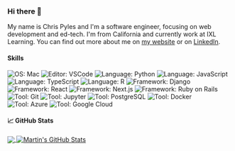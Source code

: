 ### Hi there 👋

My name is Chris Pyles and I'm a software engineer, focusing on web development and ed-tech. I'm from California and currently work at IXL Learning. You can find out more about me on [my website](https://chrispyles.io/) or on [LinkedIn](https://linkedin.com/in/chris-pyles).

#### Skills

![OS: Mac](https://img.shields.io/badge/OS-Mac-informational?style=flat&logo=Apple&logoColor=white&color=2bbc8a)
![Editor: VSCode](https://img.shields.io/badge/Editor-VS%20Code-informational?style=flat&logo=visualstudiocode&logoColor=white&color=2bbc8a)
![Language: Python](https://img.shields.io/badge/Language-Python-informational?style=flat&logo=python&logoColor=white&color=2bbc8a)
![Language: JavaScript](https://img.shields.io/badge/Language-JavaScript-informational?style=flat&logo=javascript&logoColor=white&color=2bbc8a)
![Language: TypeScript](https://img.shields.io/badge/Language-TypeScript-informational?style=flat&logo=typescript&logoColor=white&color=2bbc8a)
![Language: R](https://img.shields.io/badge/Language-R-informational?style=flat&logo=r&logoColor=white&color=2bbc8a)
![Framework: Django](https://img.shields.io/badge/Framework-Django-informational?style=flat&logo=django&logoColor=white&color=2bbc8a)
![Framework: React](https://img.shields.io/badge/Framework-React-informational?style=flat&logo=react&logoColor=white&color=2bbc8a)
![Framework: Next.js](https://img.shields.io/badge/Framework-Next.js-informational?style=flat&logo=nextdotjs&logoColor=white&color=2bbc8a)
![Framework: Ruby on Rails](https://img.shields.io/badge/Framework-Ruby%20on%20Rails-informational?style=flat&logo=rubyonrails&logoColor=white&color=2bbc8a)
![Tool: Git](https://img.shields.io/badge/Tool-Git-informational?style=flat&logo=git&logoColor=white&color=2bbc8a)
![Tool: Jupyter](https://img.shields.io/badge/Tool-Jupyter-informational?style=flat&logo=jupyter&logoColor=white&color=2bbc8a)
![Tool: PostgreSQL](https://img.shields.io/badge/Tool-PostgreSQL-informational?style=flat&logo=postgresql&logoColor=white&color=2bbc8a)
![Tool: Docker](https://img.shields.io/badge/Tool-Docker-informational?style=flat&logo=docker&logoColor=white&color=2bbc8a)
![Tool: Azure](https://img.shields.io/badge/Tool-Azure-informational?style=flat&logo=microsoftazure&logoColor=white&color=2bbc8a)
![Tool: Google Cloud](https://img.shields.io/badge/Tool-Google%20Cloud-informational?style=flat&logo=googlecloud&logoColor=white&color=2bbc8a)

#### 📈 GitHub Stats

<a href="https://github.com/chrispyles/chrispyles">
  <img align="center" src="https://github-readme-stats.vercel.app/api/top-langs/?username=chrispyles&hide=java,html,tex,jupyter%20notebook,css&title_color=ffffff&text_color=c9cacc&icon_color=2bbc8a&bg_color=1d1f21&langs_count=3" />
</a>

<a href="https://github.com/chrispyles/chrispyles">
  <img align="center" src="https://github-readme-stats.vercel.app/api?username=chrispyles&show_icons=true&line_height=27&count_private=true&title_color=ffffff&text_color=c9cacc&icon_color=2bbc8a&bg_color=1d1f21" alt="Martin's GitHub Stats" />
</a>

<!--
**chrispyles/chrispyles** is a ✨ _special_ ✨ repository because its `README.md` (this file) appears on your GitHub profile.

Here are some ideas to get you started:

- 🔭 I’m currently working on ...
- 🌱 I’m currently learning ...
- 👯 I’m looking to collaborate on ...
- 🤔 I’m looking for help with ...
- 💬 Ask me about ...
- 📫 How to reach me: ...
- 😄 Pronouns: ...
- ⚡ Fun fact: ...
-->
